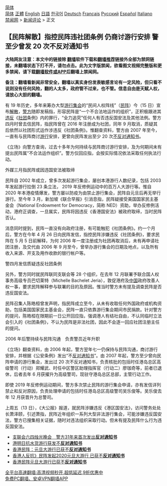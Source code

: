  <!-- 面包屑导航 --> <div class="breadcrumb"><!-- GTranslate: https://gtranslate.io/ -->  <div class="switcher notranslate">  <div class="selected">  <a href="#" onclick="return false;"> 简体</a>  </div>  <div class="option">  <a href="https://www.bannedbook.org" onclick="doGTranslate('zh-CN|zh-CN');jQuery('div.switcher div.selected a').html(jQuery(this).html());return false;" title="简体中文" class="nturl selected"> 简体</a>  <a href="https://www.bannedbook.org/zh-tw/" onclick="doGTranslate('zh-CN|zh-TW');jQuery('div.switcher div.selected a').html(jQuery(this).html());return false;" title="繁體中文" class="nturl"> 正體</a>  <a href="https://www.bannedbook.org/en/" onclick="doGTranslate('zh-CN|en');jQuery('div.switcher div.selected a').html(jQuery(this).html());return false;" title="English" class="nturl"> English</a>  <a href="https://www.bannedbook.org/ja/" onclick="doGTranslate('zh-CN|ja');jQuery('div.switcher div.selected a').html(jQuery(this).html());return false;" title="日本語" class="nturl"> 日語</a>  <a href="https://www.bannedbook.org/ko/" onclick="doGTranslate('zh-CN|ko');jQuery('div.switcher div.selected a').html(jQuery(this).html());return false;" title="한국어" class="nturl"> 한국어</a>  <a href="https://www.bannedbook.org/de/" onclick="doGTranslate('zh-CN|de');jQuery('div.switcher div.selected a').html(jQuery(this).html());return false;" title="Deutsch" class="nturl"> Deutsch</a>  <a href="https://www.bannedbook.org/fr/" onclick="doGTranslate('zh-CN|fr');jQuery('div.switcher div.selected a').html(jQuery(this).html());return false;" title="Français" class="nturl"> Français</a>  <a href="https://www.bannedbook.org/ru/" onclick="doGTranslate('zh-CN|ru');jQuery('div.switcher div.selected a').html(jQuery(this).html());return false;" title="Русский" class="nturl"> Русский</a>  <a href="https://www.bannedbook.org/es/" onclick="doGTranslate('zh-CN|es');jQuery('div.switcher div.selected a').html(jQuery(this).html());return false;" title="Español" class="nturl"> Español</a>  <a href="https://www.bannedbook.org/it/" onclick="doGTranslate('zh-CN|it');jQuery('div.switcher div.selected a').html(jQuery(this).html());return false;" title="Italiano" class="nturl"> Italiano</a>  </div>  </div>      <div class='breadcrumb-sub'><!-- Breadcrumb NavXT 6.3.0 --> <a href="https://www.bannedbook.org/" class="home">禁闻网</a> &gt; <a href="https://www.bannedbook.org/bnews/comments/" class="category">新闻评论</a> &gt; 正文</div></div><h2>【民阵解散】指控民阵违社团条例 仍商讨游行安排 警至少曾发 20 次不反对通知书</h2> <p class="notice"><b>大陆网友注意：本文中的链接除 <a href="https://github.com/bannedbook/fanqiang" >翻墙</a>软件下载和<a href="https://github.com/killgcd/justmysocks/blob/master/README.md">翻墙推荐</a>链接外全部为禁网链接，未翻墙状态下打不开，请勿点击。此为文字版禁闻，欲看图文视频完整版和更多禁闻，请下载<a href="https://github.com/bannedbook/fanqiang">翻墙软件或APP</a>后翻墙上禁闻网。</p><p>备注：翻墙看新闻非常安全，翻墙以真实身份发表敏感言论有一定风险，但只看不说则没有任何风险，翻的人太多，政府管不过来，也不管。信息自由是天赋人权，请放心大胆的翻墙。</b></p>  <div class="entry">  <p>有 19 年历史，多年来筹办大型<a href="https://www.bannedbook.org/bnews/tag/%E6%B8%B8%E8%A1%8C%E9%9B%86%E4%BC%9A/" class="st_tag internal_tag" rel="tag" title="标签 游行集会 下的日志">游行集会</a>的“民间人权阵线”（<a href="https://www.bannedbook.org/bnews/tag/%E6%B0%91%E9%98%B5/" class="st_tag internal_tag" rel="tag" title="标签 民阵 下的日志">民阵</a>）今（15 日）宣布<a href="https://www.bannedbook.org/bnews/tag/%E8%A7%A3%E6%95%A3/" class="st_tag internal_tag" rel="tag" title="标签 解散 下的日志">解散</a>，<a href="https://www.bannedbook.org/bnews/tag/%e8%ad%a6%e6%96%b9/" class="st_tag internal_tag" rel="tag" title="标签 警方 下的日志">警方</a>随即发稿指，形容民阵是“一个不合法地运作的组织”，正积极跟进其<a href="https://www.bannedbook.org/bnews/tag/%E8%BF%9D%E5%8F%8D/" class="st_tag internal_tag" rel="tag" title="标签 违反 下的日志">违反</a>《<a href="https://www.bannedbook.org/bnews/tag/%E7%A4%BE%E5%9B%A2/" class="st_tag internal_tag" rel="tag" title="标签 社团 下的日志">社团</a>条例》内的罪行，“全力追究”任何人有否违反国安法及其他法例。警方四月时曾去信民阵，指民阵曾在 2016 年注册成为社团，同年 9 月取消，质疑其后依然以社团形式运作涉违反《社团条例》。惟翻查资料，警方由 2007 年至今，一直有与民阵商讨<a href="https://www.bannedbook.org/bnews/tag/%e6%b8%b8%e8%a1%8c/" class="st_tag internal_tag" rel="tag" title="标签 游行 下的日志">游行</a>安排，更曾向民阵发出至少 20 次<a href="https://www.bannedbook.org/bnews/tag/%E4%B8%8D%E5%8F%8D%E5%AF%B9%E9%80%9A%E7%9F%A5%E4%B9%A6/" class="st_tag internal_tag" rel="tag" title="标签 不反对通知书 下的日志">不反对通知书</a>。</p> <p>《立场》向警方查询，过去十多年为何持续与民阵商讨游行安排，及为何期间未有提出民阵属“不合法运作组织”。警方仅回应指，会按实际情况依法采取任何执法行动。</p> <p>外媒三月指民阵或因违国安法被取缔</p>  <p>民阵自 2002 年成立，曾多次发起游行集会，屡创本港游行人数纪录，包括 2003 年发起游行拉倒 23 条立法， 2019 年反修例运动中的百万人大游行等。惟自 2020 年本港疫情爆发，警方屡以防疫为由禁止游行集会，民阵自元旦后再无举行游行。至今年 3 月，新加坡《联合早报》引消息指，民阵疑接受美国国家民主基金会（National Endowment for Democracy，简称 NED）资助，举办反修例活动，港府正调查，一旦属实，民阵将因违反《香港国安法》被政府取缔，当时民阵否认。</p> <p>消息同时提到，民阵一直没有向政府注册，有可能触犯《社团条例》。约一个月后，警方在今年 4 月 26 日向民阵发信，指控民阵涉嫌违反《社团条例》，要求民阵在 5 月 5 日前解释，为何 2006 年一度注册成为社团再取消后，未有再申请社团注册，及交代由 2006 年 9 月至今，曾举办游行集会的日期及地点，以及所有收入来源、开支及用作收款的银行帐户等。</p> <p>警四月发信质疑违反社团条例</p>  <p>另外，警方同时就民阵联同支联会等 28 个组织，在去年 12 月联署予联合国人权事务高级专员巴切莱特（Michelle Bachelet Jeria），敦促港府及<span class='wp_keywordlink_affiliate'><a href="https://www.bannedbook.org/" title="中国" target="_blank">中国</a></span>政府改善人权一事，要求民阵解释参与联署的目的及原因。惟当时警方未有提及调查民阵是否违反国安法。</p> <p>民阵召集人陈皓桓曾发声明，指民阵成立至今，从未有收取任何外国政府或机构资助，包括美国国家民主基金会，民阵一直只依靠游行集会期间市民捐款。针对警方的提问，陈皓桓在限期前一日公开回应指，强调港人有结社自由，不认同临时立法会引入的《社团条例》，不认为民阵是非法社团，因此不会逐一回应社团注册主任的提问。</p> <p>2006 年后警持续与民阵沟通　负责警员近年升职</p>  <p>《立场》翻查资料，由 2006 年起，警方翌年七一仍保持与民阵沟通，商讨游行安排，并根据《公安条例》发出“不<a href="https://www.bannedbook.org/bnews/tag/%E5%8F%8D%E5%AF%B9%E9%80%9A%E7%9F%A5%E4%B9%A6/" class="st_tag internal_tag" rel="tag" title="标签 反对通知书 下的日志">反对通知书</a>”。由 2007 年起，警方至少曾向民阵申请的游行集会，发出过 20 次不反对通知书，负责核批的包括时任港岛总区高级警司（行动）郑耀武、时任中区警区助理指挥官（行动二）廖珈奇等，前者已退休，后者去年 6 月获擢升为高级警司，现驻守港岛总区总部，主管行动工作。</p> <p>即使 2019 年反修例运动期间，警方多次禁止民阵的游行集会申请，亦有发信详列禁止和反对原因，负责处理申请的包括时任港岛总区高级警司吴乐俊等。吴乐俊去年 12 月获晋升为总警司。</p> <p>上周五（13 日），《大公报》报道，就民阵涉嫌违反《港区国安法》，访问警务处处长萧泽颐，引述萧指，民阵近年组织一系列大型非法游行集会，可能涉嫌违反国安法，警方已搜集相关证据，随时对违法组织采取行动。但未有提及民阵什么行为违反国安法。</p>  <ul class='op-related-articles' title='相关阅读'> <li><a href='https://www.bannedbook.org/bnews/headline/20200601/1337914.html' target='_blank'>支联会六四烛光晚会　警方31年来首次发出<b>反对通知书</b></a></li> <li><a href='https://www.bannedbook.org/bnews/baitai/20200104/1253386.html' target='_blank'>港明日抗水货游行获发不<b>反对通知书</b></a></li> <li><a href='https://www.bannedbook.org/bnews/cnnews/hknews/20191230/1249867.html' target='_blank'>香港民阵：元旦大游行已获不<b>反对通知书</b></a></li> <li><a href='https://www.bannedbook.org/bnews/topimagenews/20191229/1249831.html' target='_blank'>香港人反抗》民阵发起2020元旦大游行 已获不<b>反对通知书</b></a></li> <li><a href='https://www.bannedbook.org/bnews/baitai/20191229/1249769.html' target='_blank'>香港民阵元旦大游行已获不<b>反对通知书</b></a></li> </ul> <p class="texttj"> <a href="https://github.com/bannedbook/fanqiang/wiki/V2ray%E6%9C%BA%E5%9C%BA" target="_blank">全平台高速翻墙:高清视频秒开,超低延迟,9折优惠中</a><br/> <a href="https://github.com/bannedbook/fanqiang/wiki/%E7%A6%81%E9%97%BB%E7%BD%91%E5%AE%89%E5%8D%93%E7%BF%BB%E5%A2%99%E6%96%B0%E9%97%BBAPP" target="_blank">免费PC翻墙、安卓VPN翻墙APP</a></p><p> </p><a name='sharetosocial'></a>  <div style="margin-bottom:5px;padding-bottom:5px;clear:both"> <div id="archive-pix-1" class="banner-ads"> <!-- AuctionX Display platform tag START --> <div id="26318x728x90x621x_ADSLOT2" clicktrack="%%CLICK_URL_ESC%%"></div> <!-- AuctionX Display platform tag END --> </div> <div id="archive-pix-2" class="banner-ads"> <!-- AuctionX Display platform tag START --> <div id="26315x300x250x621x_ADSLOT2" clicktrack="%%CLICK_URL_ESC%%"></div> <!-- AuctionX Display platform tag END --> </div> </div>  <div id="archive-pix-1" class="banner-ads"> <!-- AuctionX Display platform tag START --> <div id="26318x728x90x621x_ADSLOT3" clicktrack="%%CLICK_URL_ESC%%"></div> <!-- AuctionX Display platform tag END --> </div> </div><!--END ENTRY--> 